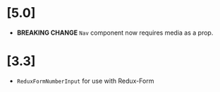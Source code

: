 # [5.0]

*   **BREAKING CHANGE** `Nav` component now requires media as a prop.

# [3.3]

*   `ReduxFormNumberInput` for use with Redux-Form
